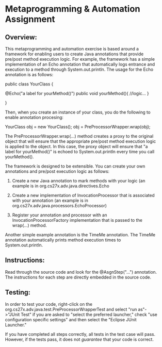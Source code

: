 Metaprogramming & Automation Assignment 
=======================================
Overview: 
----------
This metaprogramming and automation exercise is based around a framework for enabling users to
create Java annotations that provide pre/post method execution logic. For
example, the framework has a simple implementation of an Echo annotation that
automatically logs entrance and execution to a method through System.out.println.
The usage for the Echo annotation is as follows:

public class YourClass {

@Echo("a label for yourMethod()")
public void yourMethod(){
  //logic...
}

}

Then, when you create an instance of your class, you
do the following to enable annotation procesing:

YourClass obj = new YourClass();
obj = PreProcessorWrapper.wrap(obj);

The PreProcessorWrapper.wrap(...) method creates a proxy to the original object
that will ensure that the appropriate pre/post method execution logic is applied to
the object. In this case, the proxy object will ensure that "a label for yourMethod()"
is echoed to System.out.println every time you call yourMethod().

The framework is designed to be extensible. You can create your own annotations and
pre/post execution logic as follows:

1. Create a new Java annotation to mark methods with your logic (an example is in
   org.cs27x.adv.java.directives.Echo
   
2. Create a new implementation of InvocationProcessor that is associated with your
   annotation (an example is in org.cs27x.adv.java.processors.EchoProcessor)
   
3. Register your annotation and processor with an InvocationProcessorFactory implementation
   that is passed to the wrap(...) method.

Another simple example annotation is the TimeMe annotation. The TimeMe annotation 
automatically prints method execution times to System.out.println.

Instructions:
----------------------------------------------------------------------------------

Read through the source code and look for the @AsgnStep("...") annotation. The
instructions for each step are directly embedded in the source code.

Testing:
----------------------------------------------------------------------------------
In order to test your code, right-click on the org.cs27x.adv.java.test.PreProcessorWrapperTest
and select "run as"->"JUnit Test" if you are asked to "select the preferred launcher," 
check "use configuration specific settings" and then select the "Eclipse JUnit Launcher."

If you have completed all steps correctly, all tests in the test case will pass. However,
if the tests pass, it does not *guarantee* that your code is correct.
